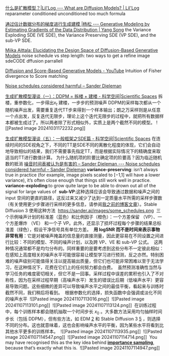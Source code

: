 [什么是扩散模型？|Lil'Log --- What are Diffusion Models? | Lil'Log](https://lilianweng.github.io/posts/2021-07-11-diffusion-models/)
reparameter conditioned unconditioned
too much formula

[通过估计数据分布的梯度进行生成建模 |杨松 --- Generative Modeling by Estimating Gradients of the Data Distribution | Yang Song](https://yang-song.net/blog/2021/score/)
the Variance Exploding SDE (VE SDE), the Variance Preserving SDE (VP SDE), and the sub-VP SDE.

[Miika Aittala: Elucidating the Design Space of Diffusion-Based Generative Models](https://www.youtube.com/watch?v=T0Qxzf0eaio&t=1036s)
noise schedule vs step length: two ways to get a refine image
sdeCODE dffusion parrallell

[Diffusion and Score-Based Generative Models - YouTube](https://www.youtube.com/watch?v=wMmqCMwuM2Q)
Intuition of Fisher divergence to Score matching

[Noise schedules considered harmful – Sander Dieleman](https://sander.ai/2024/06/14/noise-schedules.html)

[生成扩散模型漫谈（一）：DDPM = 拆楼 + 建楼 - 科学空间|Scientific Spaces](https://kexue.fm/archives/9119)
拆楼，重参数化，一步得出$x_t$
建楼，一步步的预测噪声
DDPM的采样每次都从一个随机噪声出发，需要重复迭代TT步来得到一个样本输出；朗之万采样则是从任意一个点出发，反复迭代无限步，理论上这个迭代无限步的过程中，就把所有数据样本都被生成过了。所以两者除了形式相似外，实质上是两个截然不同的模型。
![[Pasted image 20241031172232.png]]

[生成扩散模型漫谈（五）：一般框架之SDE篇 - 科学空间|Scientific Spaces](https://kexue.fm/archives/9209)
在连续时间的SDE视角之下，不同的TT是SDE不同的离散化程度的体现，它们会自动地导致相似的结果，我们不需要事先指定TT，而是根据实际情况下的精确度来取适当的TT进行数值计算。
为什么随机项的阶要比确定项的阶要高？因为临近随机数的抵消
[噪音时间表被认为是有害的 – Sander Dieleman --- Noise schedules considered harmful – Sander Dieleman](https://sander.ai/2024/06/14/noise-schedules.html)
**variance-preserving**:  isn’t always true in practice (for example, image pixels scaled to [−1,1] will have a lower variance), it’s often close enough that things still work well in practice.
**variance-exploding**:to grow quite large to be able to drown out all of the signal for large values of
 **sub-VP**:这种选择应该会导致通过数据和噪声之间的 input 空间的更直的路径，这反过来又减少了达到一定质量水平所需的采样步骤数（有关使用更少步骤进行采样的更多信息，请参阅[我之前的博客文章](https://sander.ai/2024/02/28/paradox.html)）。Stable Diffusion 3 使用这种方法
 https://sander.ai/images/some_schedules.png
 三个示例噪声计划的标准差（蓝色）和比例因子（橙色）：一个方差保留 （VP）、一个方差爆炸 （VE） 和一个子 VP。此外，还显示了损坏过程每个步骤的结果总标准差（绿色），假设干净信号具有单位方差。
 **用 logSNR 而不是时间来表示事物非常有用**：它是对被噪声掩盖的信息量的直接测量，因此更容易在不同设置之间进行比较：不同的模型、不同的噪声计划，以及跨 VP、VE 和 sub-VP 公式。
 这两种情况通常都不是均匀分布的。同样重要的是要考虑到这些分布不一定彼此相似：在感知上高度相关的噪声水平可能很容易让模型学习进行预测，反之亦然。特别困难的噪声级别可能值得关注以提高输出质量，但它们也可能非常困难以至于无法学习，在这种情况下，花费在它们上的任何努力都会白费。
 虽然预测准确性当然与学习任务的难度密切相关，但它不是一回事。采样过程中误差的累积也引入了不对称性，因为在采样过程早期（高噪声水平）发生的错误比后期（低噪声水平）更容易导致问题。这些细微的差异可以导致噪声水平之间的最佳平衡，看起来与训练时截然不同，我们稍后将看到。
 根据参数化的选择，损失函数中会强调或淡化不同的噪声水平
 ![[Pasted image 20241107113016.png]]
 ![[Pasted image 20241107113101.png]]
 ![[Pasted image 20241107113124.png]]
 在训练过程中，每个训练样本都会随机抽取一个时间步长 $x_0$ 。大多数方法采用均匀抽样时间步长（包括 DDPM），但有些方法，如 EDM [2](https://sander.ai/2024/06/14/noise-schedules.html#fn:elucidating) 和 Stable Diffusion 3 [5](https://sander.ai/2024/06/14/noise-schedules.html#fn:sd3) ，则选择不同的分布。这也就意味着，这也会影响噪声水平的平衡，因为某些水平将看到比其他水平更多的训练样本。
 ![[Pasted image 20241107113935.png]]
 ![[Pasted image 20241107114547.png]]
 ![[Pasted image 20241107114714.png]]
 You may have recognised this as the key idea behind [**importance sampling**](https://en.wikipedia.org/wiki/Importance_sampling), because that’s exactly what this is.
 ![[Pasted image 20241107114947.png]]
 